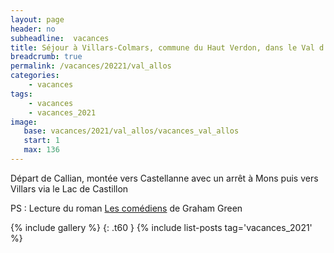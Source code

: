 ```yaml
---
layout: page
header: no
subheadline:  vacances
title: Séjour à Villars-Colmars, commune du Haut Verdon, dans le Val d’Allos
breadcrumb: true
permalink: /vacances/20221/val_allos
categories:
    - vacances
tags:
    - vacances
    - vacances_2021
image:
   base: vacances/2021/val_allos/vacances_val_allos
   start: 1
   max: 136
---
```

Départ de Callian, montée vers Castellanne avec un arrêt à Mons puis vers Villars via le Lac de Castillon

PS : Lecture du roman [Les comédiens](https://fr.wikipedia.org/wiki/Les_Com%C3%A9diens_(film,_1967)) de Graham Green

{% include gallery %}
{: .t60 }
{% include list-posts tag='vacances_2021' %}
